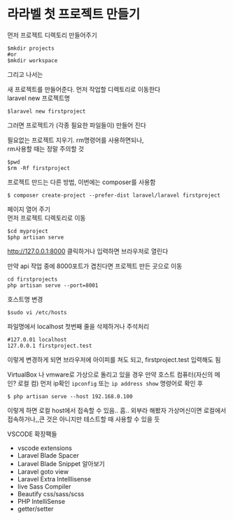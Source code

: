 # 라라벨 첫 프로젝트 만들기
먼저 프로젝트 디렉토리 만들어주기
```
$mkdir projects
#or
$mkdir workspace
```
그리고 나서는 

새 프로젝트를 만들어준다. 먼저 작업할 디렉토리로 이동한다  
laravel new 프로젝트명
```
$laravel new firstproject
```
그러면 프로젝트가 (각종 필요한 파일들이) 만들어 진다

필요없는 프로젝트 지우기. rm명령어를 사용하면되나,  
rm사용할 때는 정말 주의할 것
```
$pwd
$rm -Rf firstproject

```

프로젝트 만드는 다른 방법, 이번에는 composer를 사용함
```
$ composer create-project --prefer-dist laravel/laravel firstproject
```

페이지 열어 주기  
먼저 프로젝트 디렉토리로 이동
```
$cd myproject
$php artisan serve 
```
http://127.0.0.1:8000 클릭하거나 입력하면 브라우저로 열린다

만약 api 작업 중에 8000포트가 겹친다면
프로젝트 만든 곳으로 이동
```
cd firstprojects
php artisan serve --port=8001
```

호스트명 변경
```
$sudo vi /etc/hosts
```
파일명에서 localhost 첫번째 줄을 삭제하거나 주석처리
```
#127.0.01 localhost 
127.0.0.1 firstproject.test
```
이렇게 변경하게 되면 브라우저에 아이피를 쳐도 되고, firstproject.test 입력해도 됨

VirtualBox 나 vmware로 가상으로 돌리고 있을 경우
만약 호스트 컴퓨터(자신의 메인? 로컬 컴)
먼저 ip확인 `ipconfig` 또는 `ip address show` 명령어로 확인 후 

```
$ php artisan serve --host 192.168.0.100
```
이렇게 하면 로컬 host에서 접속할 수 있음.. 흠.. 
외부라 해봤자 가상머신이면 로컬에서 접속하거나,,큰 것은 아니지만 테스트할 때 사용할 수 있을 듯


VSCODE 확장팩들
- vscode extensions 
- Laravel Blade Spacer  
- Laravel Blade Snippet 알아보기  
- Laravel goto view  
- Laravel Extra Intelllisense  
- live Sass Compiler  
- Beautify css/sass/scss  
- PHP IntelliSense
- getter/setter

